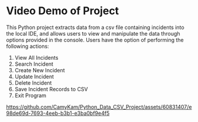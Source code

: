 # Video Demo of Project
This Python project extracts data from a csv file containing incidents into the local IDE, and allows users to view and manipulate the data through options provided in the console. Users have the option of performing the following actions:

1. View All Incidents
2. Search Incident
3. Create New Incident
4. Update Incident
5. Delete Incident
6. Save Incident Records to CSV
7. Exit Program

https://github.com/CamyKam/Python_Data_CSV_Project/assets/60831407/e98de69d-7693-4eeb-b3b1-e3ba0bf9e4f5

